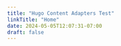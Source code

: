 ```yaml
---
title: "Hugo Content Adapters Test"
linkTitle: "Home"
date: 2024-05-05T12:07:31-07:00
draft: false
---
```



